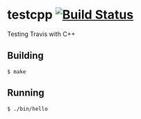 testcpp [![Build Status](https://travis-ci.org/dhiana/testcpp.svg?branch=master)](https://travis-ci.org/dhiana/testcpp)
=======

Testing Travis with C++

Building
--------

    $ make

Running
-------

    $ ./bin/hello
